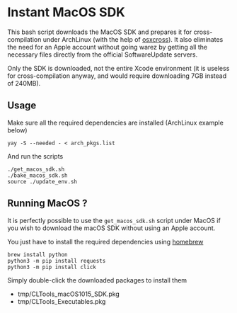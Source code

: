 # Instant MacOS SDK
This bash script downloads the MacOS SDK and prepares it for cross-compilation under
ArchLinux (with the help of [osxcross](https://github.com/tpoechtrager/osxcross)).
It also eliminates the need for an Apple account without going warez by getting
all the necessary files directly from the official SoftwareUpdate servers.

Only the SDK is downloaded, not the entire Xcode environment (it is useless for
cross-compilation anyway, and would require downloading 7GB instead of 240MB).

## Usage
Make sure all the required dependencies are installed (ArchLinux example below)
```
yay -S --needed - < arch_pkgs.list
```

And run the scripts
```
./get_macos_sdk.sh
./bake_macos_sdk.sh
source ./update_env.sh
```

## Running MacOS ?
It is perfectly possible to use the `get_macos_sdk.sh` script under MacOS
if you wish to download the macOS SDK without using an Apple account.

You just have to install the required dependencies using [homebrew](https://brew.sh/)
```
brew install python
python3 -m pip install requests
python3 -m pip install click
```

Simply double-click the downloaded packages to install them
 - tmp/CLTools_macOS1015_SDK.pkg
 - tmp/CLTools_Executables.pkg
